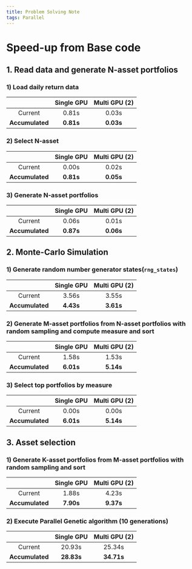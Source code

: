 ```yaml
---
title: Problem Solving Note
tags: Parallel
---
```


# Speed-up from Base code
## 1. Read data and generate N-asset portfolios
### 1) Load daily return data

|    | Single GPU | Multi GPU (2) |
|:--:|:--:|:--:|
|Current| 0.81s | 0.03s |
|**Accumulated**| **0.81s** | **0.03s** |

### 2) Select N-asset

|    | Single GPU | Multi GPU (2) |
|:--:|:--:|:--:|
|Current| 0.00s | 0.02s |
|**Accumulated**| **0.81s** | **0.05s** |

### 3) Generate N-asset portfolios

|    | Single GPU | Multi GPU (2) |
|:--:|:--:|:--:|
|Current| 0.06s | 0.01s |
|**Accumulated**| **0.87s** | **0.06s** |


## 2. Monte-Carlo Simulation
### 1) Generate random number generator states(`rng_states`)

|    | Single GPU | Multi GPU (2) |
|:--:|:--:|:--:|
|Current| 3.56s | 3.55s |
|**Accumulated**| **4.43s** | **3.61s** |


### 2) Generate M-asset portfolios from N-asset portfolios with random sampling and compute measure and sort

|    | Single GPU | Multi GPU (2) |
|:--:|:--:|:--:|
|Current| 1.58s | 1.53s |
|**Accumulated**| **6.01s** | **5.14s** |

### 3) Select top portfolios by measure

|    | Single GPU | Multi GPU (2) |
|:--:|:--:|:--:|
|Current| 0.00s | 0.00s |
|**Accumulated**| **6.01s** | **5.14s** |


## 3. Asset selection
### 1) Generate K-asset portfolios from M-asset portfolios with random sampling and sort

|    | Single GPU | Multi GPU (2) |
|:--:|:--:|:--:|
|Current| 1.88s | 4.23s |
|**Accumulated**| **7.90s** | **9.37s** |

### 2) Execute Parallel Genetic algorithm (10 generations)

|    | Single GPU | Multi GPU (2) |
|:--:|:--:|:--:|
|Current| 20.93s | 25.34s |
|**Accumulated**| **28.83s** | **34.71s** |

